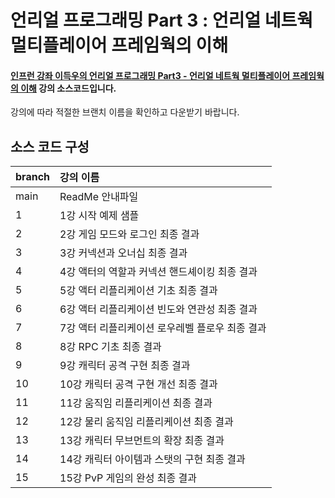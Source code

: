 # 언리얼 프로그래밍 Part 3 : 언리얼 네트웍 멀티플레이어 프레임웍의 이해

#### [인프런 강좌 이득우의 언리얼 프로그래밍 Part3 - 언리얼 네트웍 멀티플레이어 프레임웍의 이해](https://inf.run/MV6W) 강의 소스코드입니다.
강의에 따라 적절한 브랜치 이름을 확인하고 다운받기 바랍니다. 

## 소스 코드 구성

| branch | 강의 이름 |
|:-------------|:-------------|
| main | ReadMe 안내파일 |
| 1 | 1강 시작 예제 샘플 |
| 2 | 2강 게임 모드와 로그인 최종 결과 |
| 3 | 3강 커넥션과 오너십 최종 결과 |
| 4 | 4강 액터의 역할과 커넥션 핸드셰이킹 최종 결과 |
| 5 | 5강 액터 리플리케이션 기초 최종 결과 |
| 6 | 6강 액터 리플리케이션 빈도와 연관성 최종 결과 |
| 7 | 7강 액터 리플리케이션 로우레벨 플로우 최종 결과 |
| 8 | 8강 RPC 기초 최종 결과 |
| 9 | 9강 캐릭터 공격 구현 최종 결과 |
| 10 | 10강 캐릭터 공격 구현 개선 최종 결과 |
| 11 | 11강 움직임 리플리케이션 최종 결과 |
| 12 | 12강 물리 움직임 리플리케이션 최종 결과 |
| 13 | 13강 캐릭터 무브먼트의 확장 최종 결과 |
| 14 | 14강 캐릭터 아이템과 스탯의 구현 최종 결과 |
| 15 | 15강 PvP 게임의 완성 최종 결과 |
